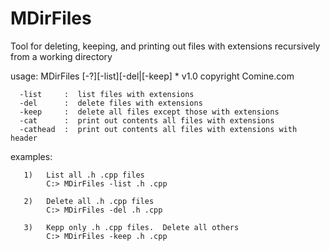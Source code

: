 # MDirFiles
Tool for deleting, keeping, and printing out files with extensions recursively from a working directory

  usage:  MDirFiles [-?][-list][-del|[-keep] <extensions>*
           v1.0 copyright Comine.com

      -list     :  list files with extensions
      -del      :  delete files with extensions
      -keep     :  delete all files except those with extensions
      -cat      :  print out contents all files with extensions
      -cathead  :  print out contents all files with extensions with header

   examples:
   
       1)   List all .h .cpp files
            C:> MDirFiles -list .h .cpp

       2)   Delete all .h .cpp files
            C:> MDirFiles -del .h .cpp

       3)   Kepp only .h .cpp files.  Delete all others
            C:> MDirFiles -keep .h .cpp



